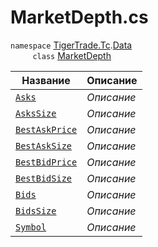 
# MarketDepth.cs
`namespace` [TigerTrade.Tc](../../../TigerTrade.Tc.md).[Data](../../../TigerTrade.Tc/Data.md)  
&nbsp;&nbsp;&nbsp;&nbsp;&nbsp;&nbsp;&nbsp;&nbsp;&nbsp;`class` [MarketDepth](../MarketDepth.cs.md)

| Название | Описание |
| --- | --- |
| [`Asks`](./Свойства/Asks.md) | *Описание* |
| [`AsksSize`](./Свойства/AsksSize.md) | *Описание* |
| [`BestAskPrice`](./Свойства/BestAskPrice.md) | *Описание* |
| [`BestAskSize`](./Свойства/BestAskSize.md) | *Описание* |
| [`BestBidPrice`](./Свойства/BestBidPrice.md) | *Описание* |
| [`BestBidSize`](./Свойства/BestBidSize.md) | *Описание* |
| [`Bids`](./Свойства/Bids.md) | *Описание* |
| [`BidsSize`](./Свойства/BidsSize.md) | *Описание* |
| [`Symbol`](./Свойства/Symbol.md) | *Описание* |
